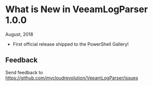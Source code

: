 # What is New in VeeamLogParser 1.0.0

August, 2018

- First official release shipped to the PowerShell Gallery!

## Feedback

Send feedback to https://github.com/mycloudrevolution/VeeamLogParser/issues